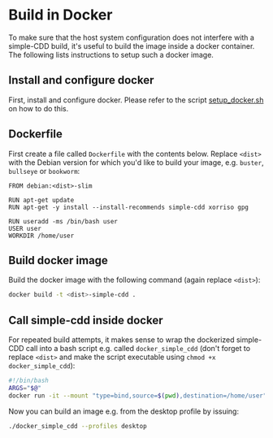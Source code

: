 # Build in Docker

To make sure that the host system configuration does not interfere with a
simple-CDD build, it's useful to build the image inside a docker container. The
following lists instructions to setup such a docker image.

## Install and configure docker

First, install and configure docker. Please refer to the script
[setup_docker.sh](https://github.com/swvanbuuren/simple-cdd-yaml-recipes/blob/master/scripts/setup_docker.sh)
on how to do this.

## Dockerfile

First create a file called `Dockerfile` with the contents below. Replace
`<dist>` with the Debian version for which you'd like to build your image, e.g.
`buster`, `bullseye` or `bookworm`:

```docker
FROM debian:<dist>-slim

RUN apt-get update
RUN apt-get -y install --install-recommends simple-cdd xorriso gpg

RUN useradd -ms /bin/bash user
USER user
WORKDIR /home/user
```

## Build docker image

Build the docker image with the following command (again replace `<dist>`):
```bash
docker build -t <dist>-simple-cdd .
```

## Call simple-cdd inside docker

For repeated build attempts, it makes sense to wrap the dockerized simple-CDD
call into a bash script e.g. called `docker_simple_cdd` (don't forget to replace
`<dist>` and make the script executable using `chmod +x docker_simple_cdd`):
```bash
#!/bin/bash
ARGS="$@"
docker run -it --mount "type=bind,source=$(pwd),destination=/home/user" <dist>-simple-cdd /bin/sh -c "simple-cdd $ARGS"
```

Now you can build an image e.g. from the desktop profile by issuing:

```bash
./docker_simple_cdd --profiles desktop
```
